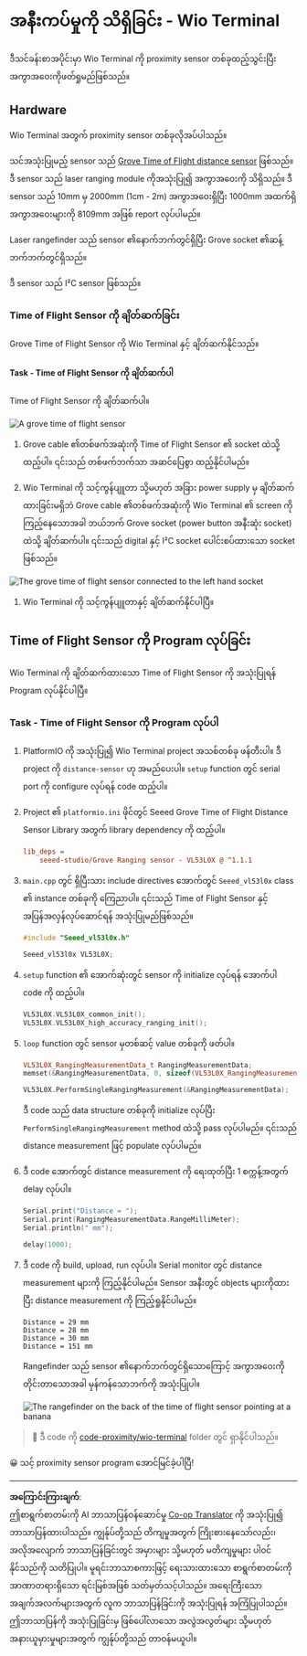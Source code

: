 <!--
CO_OP_TRANSLATOR_METADATA:
{
  "original_hash": "288aebb0c59f7be1d2719b8f9660a313",
  "translation_date": "2025-08-28T15:55:53+00:00",
  "source_file": "4-manufacturing/lessons/4-trigger-fruit-detector/wio-terminal-proximity.md",
  "language_code": "my"
}
-->
# အနီးကပ်မှုကို သိရှိခြင်း - Wio Terminal

ဒီသင်ခန်းစာအပိုင်းမှာ Wio Terminal ကို proximity sensor တစ်ခုထည့်သွင်းပြီး အကွာအဝေးကိုဖတ်ရှုမည်ဖြစ်သည်။

## Hardware

Wio Terminal အတွက် proximity sensor တစ်ခုလိုအပ်ပါသည်။

သင်အသုံးပြုမည့် sensor သည် [Grove Time of Flight distance sensor](https://www.seeedstudio.com/Grove-Time-of-Flight-Distance-Sensor-VL53L0X.html) ဖြစ်သည်။ ဒီ sensor သည် laser ranging module ကိုအသုံးပြု၍ အကွာအဝေးကို သိရှိသည်။ ဒီ sensor သည် 10mm မှ 2000mm (1cm - 2m) အကွာအဝေးရှိပြီး 1000mm အထက်ရှိအကွာအဝေးများကို 8109mm အဖြစ် report လုပ်ပါမည်။

Laser rangefinder သည် sensor ၏နောက်ဘက်တွင်ရှိပြီး Grove socket ၏ဆန့်ဘက်ဘက်တွင်ရှိသည်။

ဒီ sensor သည် I²C sensor ဖြစ်သည်။

### Time of Flight Sensor ကို ချိတ်ဆက်ခြင်း

Grove Time of Flight Sensor ကို Wio Terminal နှင့် ချိတ်ဆက်နိုင်သည်။

#### Task - Time of Flight Sensor ကို ချိတ်ဆက်ပါ

Time of Flight Sensor ကို ချိတ်ဆက်ပါ။

![A grove time of flight sensor](../../../../../translated_images/grove-time-of-flight-sensor.d82ff2165bfded9f485de54d8d07195a6270a602696825fca19f629ddfe94e86.my.png)

1. Grove cable ၏တစ်ဖက်အဆုံးကို Time of Flight Sensor ၏ socket ထဲသို့ ထည့်ပါ။ ၎င်းသည် တစ်ဖက်ဘက်သာ အဆင်ပြေစွာ ထည့်နိုင်ပါမည်။

1. Wio Terminal ကို သင့်ကွန်ပျူတာ သို့မဟုတ် အခြား power supply မှ ချိတ်ဆက်ထားခြင်းမရှိဘဲ Grove cable ၏တစ်ဖက်အဆုံးကို Wio Terminal ၏ screen ကိုကြည့်နေသောအခါ ဘယ်ဘက် Grove socket (power button အနီးဆုံး socket) ထဲသို့ ချိတ်ဆက်ပါ။ ၎င်းသည် digital နှင့် I²C socket ပေါင်းစပ်ထားသော socket ဖြစ်သည်။

![The grove time of flight sensor connected to the left hand socket](../../../../../translated_images/wio-time-of-flight-sensor.c4c182131d2ea73df67febd004dc0313d271013d016be9c47e7da4d77c6c20a8.my.png)

1. Wio Terminal ကို သင့်ကွန်ပျူတာနှင့် ချိတ်ဆက်နိုင်ပါပြီ။

## Time of Flight Sensor ကို Program လုပ်ခြင်း

Wio Terminal ကို ချိတ်ဆက်ထားသော Time of Flight Sensor ကို အသုံးပြုရန် Program လုပ်နိုင်ပါပြီ။

### Task - Time of Flight Sensor ကို Program လုပ်ပါ

1. PlatformIO ကို အသုံးပြု၍ Wio Terminal project အသစ်တစ်ခု ဖန်တီးပါ။ ဒီ project ကို `distance-sensor` ဟု အမည်ပေးပါ။ `setup` function တွင် serial port ကို configure လုပ်ရန် code ထည့်ပါ။

1. Project ၏ `platformio.ini` ဖိုင်တွင် Seeed Grove Time of Flight Distance Sensor Library အတွက် library dependency ကို ထည့်ပါ။

    ```ini
    lib_deps =
        seeed-studio/Grove Ranging sensor - VL53L0X @ ^1.1.1
    ```

1. `main.cpp` တွင် ရှိပြီးသား include directives အောက်တွင် `Seeed_vl53l0x` class ၏ instance တစ်ခုကို ကြေညာပါ။ ၎င်းသည် Time of Flight Sensor နှင့် အပြန်အလှန်လုပ်ဆောင်ရန် အသုံးပြုမည်ဖြစ်သည်။

    ```cpp
    #include "Seeed_vl53l0x.h"
    
    Seeed_vl53l0x VL53L0X;
    ```

1. `setup` function ၏ အောက်ဆုံးတွင် sensor ကို initialize လုပ်ရန် အောက်ပါ code ကို ထည့်ပါ။

    ```cpp
    VL53L0X.VL53L0X_common_init();
    VL53L0X.VL53L0X_high_accuracy_ranging_init();
    ```

1. `loop` function တွင် sensor မှတစ်ဆင့် value တစ်ခုကို ဖတ်ပါ။

    ```cpp
    VL53L0X_RangingMeasurementData_t RangingMeasurementData;
    memset(&RangingMeasurementData, 0, sizeof(VL53L0X_RangingMeasurementData_t));

    VL53L0X.PerformSingleRangingMeasurement(&RangingMeasurementData);
    ```

    ဒီ code သည် data structure တစ်ခုကို initialize လုပ်ပြီး `PerformSingleRangingMeasurement` method ထဲသို့ pass လုပ်ပါမည်။ ၎င်းသည် distance measurement ဖြင့် populate လုပ်ပါမည်။

1. ဒီ code အောက်တွင် distance measurement ကို ရေးထုတ်ပြီး 1 စက္ကန့်အတွက် delay လုပ်ပါ။

    ```cpp
    Serial.print("Distance = ");
    Serial.print(RangingMeasurementData.RangeMilliMeter);
    Serial.println(" mm");

    delay(1000);
    ```

1. ဒီ code ကို build, upload, run လုပ်ပါ။ Serial monitor တွင် distance measurement များကို ကြည့်နိုင်ပါမည်။ Sensor အနီးတွင် objects များကိုထားပြီး distance measurement ကို ကြည့်ရှုနိုင်ပါမည်။

    ```output
    Distance = 29 mm
    Distance = 28 mm
    Distance = 30 mm
    Distance = 151 mm
    ```

    Rangefinder သည် sensor ၏နောက်ဘက်တွင်ရှိသောကြောင့် အကွာအဝေးကိုတိုင်းတာသောအခါ မှန်ကန်သောဘက်ကို အသုံးပြုပါ။

    ![The rangefinder on the back of the time of flight sensor pointing at a banana](../../../../../translated_images/time-of-flight-banana.079921ad8b1496e4525dc26b4cdc71a076407aba3e72ba113ba2e38febae92c5.my.png)

> 💁 ဒီ code ကို [code-proximity/wio-terminal](../../../../../4-manufacturing/lessons/4-trigger-fruit-detector/code-proximity/wio-terminal) folder တွင် ရှာနိုင်ပါသည်။

😀 သင့် proximity sensor program အောင်မြင်ခဲ့ပါပြီ!

---

**အကြောင်းကြားချက်**:  
ဤစာရွက်စာတမ်းကို AI ဘာသာပြန်ဝန်ဆောင်မှု [Co-op Translator](https://github.com/Azure/co-op-translator) ကို အသုံးပြု၍ ဘာသာပြန်ထားပါသည်။ ကျွန်ုပ်တို့သည် တိကျမှုအတွက် ကြိုးစားနေသော်လည်း၊ အလိုအလျောက် ဘာသာပြန်ခြင်းတွင် အမှားများ သို့မဟုတ် မတိကျမှုများ ပါဝင်နိုင်သည်ကို သတိပြုပါ။ မူရင်းဘာသာစကားဖြင့် ရေးသားထားသော စာရွက်စာတမ်းကို အာဏာတရားရှိသော ရင်းမြစ်အဖြစ် သတ်မှတ်သင့်ပါသည်။ အရေးကြီးသော အချက်အလက်များအတွက် လူက ဘာသာပြန်ခြင်းကို အသုံးပြုရန် အကြံပြုပါသည်။ ဤဘာသာပြန်ကို အသုံးပြုခြင်းမှ ဖြစ်ပေါ်လာသော အလွဲအလွတ်များ သို့မဟုတ် အနားယူမှားမှုများအတွက် ကျွန်ုပ်တို့သည် တာဝန်မယူပါ။